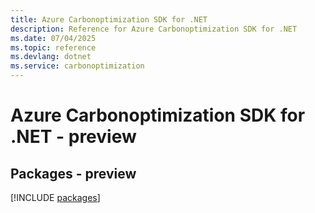 ```yaml
---
title: Azure Carbonoptimization SDK for .NET
description: Reference for Azure Carbonoptimization SDK for .NET
ms.date: 07/04/2025
ms.topic: reference
ms.devlang: dotnet
ms.service: carbonoptimization
---
```

# Azure Carbonoptimization SDK for .NET - preview
## Packages - preview
[!INCLUDE [packages](carbonoptimization-index.md)]